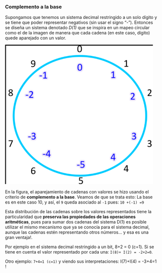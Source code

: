 ### Complemento a la base

Supongamos que tenemos un sistema decimal restringido a un solo dígito y se tiene que poder representar negativos (sin usar el signo “-”). 
Entonces se diseña un sistema denotado *D(1)* que se inspira en un mapeo circular como el de la imagen de manera que cada cadena (en este caso, dígito) quede aparejado con un valor. 

![Sistema complemento a la base de 1 bit](https://raw.githubusercontent.com/Orga-UNQ/mumuki-guia-text-complemento-a-2/master/images/d1.png "Sistema complemento a la base de 1 bit")

En la figura, el aparejamiento de cadenas con valores se hizo  usando el criterio de **complemento a la base**. Veamos de que se trata esto: La base es en este caso 10, y así, el ```9``` queda asociado al ```-1``` pues: ```10 +(-1) =9```

Esta distribución de las cadenas sobre los valores representados tiene la particularidad que **preserva las propiedades de las operaciones aritméticas**, pues para sumar dos cadenas del sistema D(1) es posible utilizar el mismo mecanismo que ya se conocía para el sistema decimal, aunque las cadenas estén representando otros números... y esa es una gran ventaja!. 

Por ejemplo en el sistema decimal restringido a un bit, 8+2 = 0 (c=1). Si se tiene en cuenta el valor representado por cada una: ```I(8)+ I(2) = -2+2=0```.

Otro ejemplo: ```7+4=1 (c=1)``` y viendo sus interpretaciones:  I(7)+I(4) = -3+4=1 !

